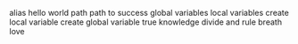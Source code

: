 alias
hello world
path
path to success
global variables
local variables
create local variable
create global variable
true knowledge
divide and rule
breath love
